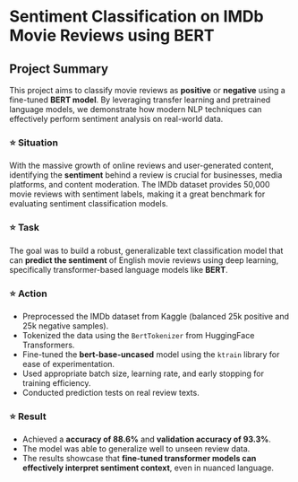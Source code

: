 # Sentiment Classification on IMDb Movie Reviews using BERT

## Project Summary
This project aims to classify movie reviews as **positive** or **negative** using a fine-tuned **BERT model**. By leveraging transfer learning and pretrained language models, we demonstrate how modern NLP techniques can effectively perform sentiment analysis on real-world data.

### ⭐ Situation  
With the massive growth of online reviews and user-generated content, identifying the **sentiment** behind a review is crucial for businesses, media platforms, and content moderation. The IMDb dataset provides 50,000 movie reviews with sentiment labels, making it a great benchmark for evaluating sentiment classification models.

### ⭐ Task  
The goal was to build a robust, generalizable text classification model that can **predict the sentiment** of English movie reviews using deep learning, specifically transformer-based language models like **BERT**.

### ⭐ Action  
- Preprocessed the IMDb dataset from Kaggle (balanced 25k positive and 25k negative samples).
- Tokenized the data using the `BertTokenizer` from HuggingFace Transformers.
- Fine-tuned the **bert-base-uncased** model using the `ktrain` library for ease of experimentation.
- Used appropriate batch size, learning rate, and early stopping for training efficiency.
- Conducted prediction tests on real review texts.

### ⭐ Result  
- Achieved a **accuracy of 88.6%** and **validation accuracy of 93.3%**.  
- The model was able to generalize well to unseen review data.
- The results showcase that **fine-tuned transformer models can effectively interpret sentiment context**, even in nuanced language.
